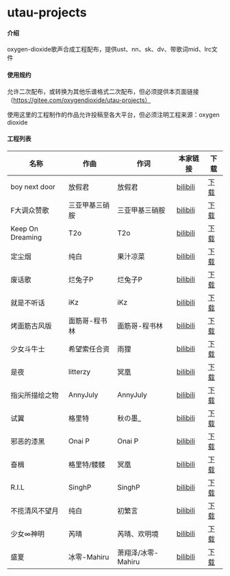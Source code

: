 # utau-projects

#### 介绍
oxygen-dioxide歌声合成工程配布，提供ust、nn、sk、dv、带歌词mid、lrc文件

#### 使用规约
允许二次配布，或转换为其他乐谱格式二次配布，但必须提供本页面链接（https://gitee.com/oxygendioxide/utau-projects）

使用这里的工程制作的作品允许投稿至各大平台，但必须注明工程来源：oxygen dioxide

#### 工程列表
| 名称 | 作曲 | 作词 | 本家链接 | 下载 |
|-|-|-|-|-|
| boy next door | 放假君 | 放假君 | [bilibili](https://www.bilibili.com/video/av26327977) | [下载](https://gitee.com/oxygendioxide/utau-projects/tree/master/boy%20next%20door) |
| F大调众赞歌 | 三亚甲基三硝胺 | 三亚甲基三硝胺 | [bilibili](https://www.bilibili.com/video/av39884712) | [下载](https://gitee.com/oxygendioxide/utau-projects/tree/master/F%E5%A4%A7%E8%B0%83%E4%BC%97%E8%B5%9E%E6%AD%8C) |
| Keep On Dreaming | T2o | T2o | [bilibili](https://www.bilibili.com/video/av3495177) | [下载](https://gitee.com/oxygendioxide/utau-projects/tree/master/Keep%20On%20Dreaming) |
| 定尘烟 | 纯白 | 果汁凉菜 | [bilibili](https://www.bilibili.com/video/av18125546) | [下载](https://gitee.com/oxygendioxide/utau-projects/tree/master/%E5%AE%9A%E5%B0%98%E7%83%9F) |
| 废话歌 | 烂兔子P | 烂兔子P | [bilibili](https://www.bilibili.com/video/av602062) | [下载](https://gitee.com/oxygendioxide/utau-projects/tree/master/%E5%BA%9F%E8%AF%9D%E6%AD%8C) |
| 就是不听话 | iKz | iKz | [bilibili](https://www.bilibili.com/video/av14969866) | [下载](https://gitee.com/oxygendioxide/utau-projects/tree/master/%E5%B0%B1%E6%98%AF%E4%B8%8D%E5%90%AC%E8%AF%9D) |
| 烤面筋古风版 | 面筋哥-程书林 | 面筋哥-程书林 | [bilibili](https://www.bilibili.com/video/av23004780) | [下载](https://gitee.com/oxygendioxide/utau-projects/tree/master/%E7%83%A4%E9%9D%A2%E7%AD%8B%E5%8F%A4%E9%A3%8E%E7%89%88) |
| 少女斗牛士 | 希望索任合资 | 雨狸 | [bilibili](https://www.bilibili.com/video/av8370772) | [下载](https://gitee.com/oxygendioxide/utau-projects/tree/master/%E5%B0%91%E5%A5%B3%E6%96%97%E7%89%9B%E5%A3%AB) |
| 是夜 | litterzy | 冥凰 | [bilibili](https://www.bilibili.com/video/av8072755) | [下载](https://gitee.com/oxygendioxide/utau-projects/tree/master/%E6%98%AF%E5%A4%9C) |
| 指尖所描绘之物 | AnnyJuly | AnnyJuly | [bilibili](https://www.bilibili.com/video/av54764560) | [下载](https://gitee.com/oxygendioxide/utau-projects/tree/master/%E6%8C%87%E5%B0%96%E6%89%80%E6%8F%8F%E7%BB%98%E4%B9%8B%E7%89%A9) |
| 试翼 | 格里特 | 秋の墨_ | [bilibili](https://www.bilibili.com/video/BV1ZK4y1b7Vk) | [下载](https://gitee.com/oxygendioxide/utau-projects/tree/master/%E8%AF%95%E7%BF%BC)|
| 邪恶的漆黑 | Onai P | Onai P | [bilibili](https://www.bilibili.com/video/BV1np4y1D7ws) | [下载](https://gitee.com/oxygendioxide/utau-projects/tree/master/%E9%82%AA%E6%81%B6%E7%9A%84%E6%BC%86%E9%BB%91)
| 奋楫 | 格里特/髅髅 | 冥凰 | [bilibili](https://www.bilibili.com/video/BV1xJ411x754) | [下载](https://gitee.com/oxygendioxide/utau-projects/tree/master/%E5%A5%8B%E6%A5%AB)
| R.I.L | SinghP | SinghP | [bilibili](https://www.bilibili.com/video/BV1EA411e7mL) | [下载](https://gitee.com/oxygendioxide/utau-projects/tree/master/RIL)
| 不揽清风不望月 | 纯白 | 初繁言 | [bilibili](https://www.bilibili.com/video/BV1Fp4y1S7vd) | [下载](https://gitee.com/oxygendioxide/utau-projects/tree/master/%E4%B8%8D%E6%8F%BD%E6%B8%85%E9%A3%8E%E4%B8%8D%E6%9C%9B%E6%9C%88)
| 少女∞神明 | 芮晴 | 芮晴、欢明境 | [bilibili](https://www.bilibili.com/video/BV1Ch411o7MZ) | [下载](https://gitee.com/oxygendioxide/utau-projects/tree/master/%E5%B0%91%E5%A5%B3%E7%A5%9E%E6%98%8E)
| 盛夏 | 冰零-Mahiru | 萧翔泽/冰零-Mahiru | [bilibili](https://www.bilibili.com/video/av201773213) | [下载](https://gitee.com/oxygendioxide/utau-projects/tree/master/%E7%9B%9B%E5%A4%8F) |